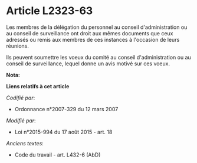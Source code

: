 # Article L2323-63

Les membres de la délégation du personnel au conseil d'administration ou au conseil de surveillance ont droit aux mêmes
documents que ceux adressés ou remis aux membres de ces instances à l'occasion de leurs réunions.

Ils peuvent soumettre les voeux du comité au conseil d'administration ou au conseil de surveillance, lequel donne un avis
motivé sur ces voeux.

**Nota:**



**Liens relatifs à cet article**

_Codifié par_:

  - Ordonnance n°2007-329 du 12 mars 2007

_Modifié par_:

  - Loi n°2015-994 du 17 août 2015 - art. 18

_Anciens textes_:

  - Code du travail - art. L432-6 (AbD)
